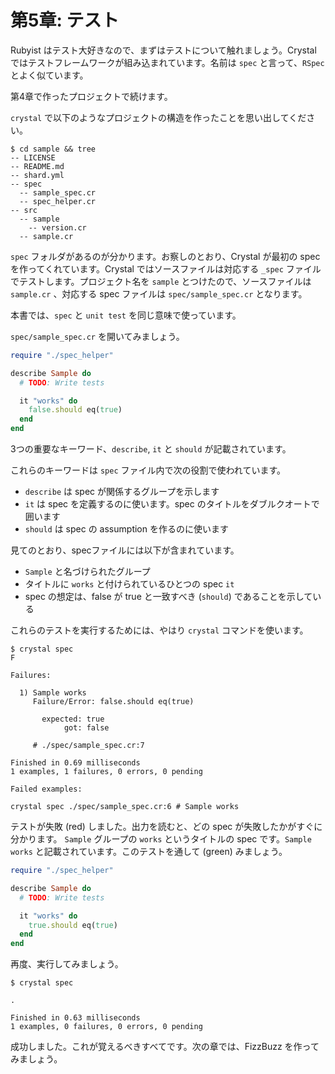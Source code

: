 # 第5章: テスト

Rubyist はテスト大好きなので、まずはテストについて触れましょう。Crystal ではテストフレームワークが組み込まれています。名前は `spec` と言って、`RSpec` とよく似ています。

第4章で作ったプロジェクトで続けます。

`crystal` で以下のようなプロジェクトの構造を作ったことを思い出してください。

```text
$ cd sample && tree
-- LICENSE
-- README.md
-- shard.yml
-- spec
  -- sample_spec.cr
  -- spec_helper.cr
-- src
  -- sample
    -- version.cr
  -- sample.cr
```

`spec` フォルダがあるのが分かります。お察しのとおり、Crystal が最初の spec を作ってくれています。Crystal ではソースファイルは対応する `_spec` ファイルでテストします。プロジェクト名を `sample` とつけたので、ソースファイルは `sample.cr` 、対応する spec ファイルは `spec/sample_spec.cr` となります。

本書では、`spec` と `unit test` を同じ意味で使っています。

`spec/sample_spec.cr` を開いてみましょう。

```ruby
require "./spec_helper"

describe Sample do
  # TODO: Write tests

  it "works" do
    false.should eq(true)
  end
end
```

3つの重要なキーワード、`describe`, `it` と `should` が記載されています。

これらのキーワードは `spec` ファイル内で次の役割で使われています。

* `describe` は spec が関係するグループを示します
* `it` は spec を定義するのに使います。spec のタイトルをダブルクオートで囲います
* `should` は spec の assumption を作るのに使います

見てのとおり、specファイルには以下が含まれています。

* `Sample` と名づけられたグループ
* タイトルに `works` と付けられているひとつの spec `it`
* spec の想定は、false が true と一致すべき \(`should`\) であることを示している

これらのテストを実行するためには、やはり `crystal` コマンドを使います。

```text
$ crystal spec
F

Failures:

  1) Sample works
     Failure/Error: false.should eq(true)

       expected: true
            got: false

     # ./spec/sample_spec.cr:7

Finished in 0.69 milliseconds
1 examples, 1 failures, 0 errors, 0 pending

Failed examples:

crystal spec ./spec/sample_spec.cr:6 # Sample works
```

テストが失敗 \(red\) しました。出力を読むと、どの spec が失敗したかがすぐに分かります。 `Sample` グループの `works` というタイトルの spec です。`Sample works` と記載されています。このテストを通して \(green\) みましょう。

```ruby
require "./spec_helper"

describe Sample do
  # TODO: Write tests

  it "works" do
    true.should eq(true)
  end
end
```

再度、実行してみましょう。

```text
$ crystal spec

.

Finished in 0.63 milliseconds
1 examples, 0 failures, 0 errors, 0 pending
```

成功しました。これが覚えるべきすべてです。次の章では、FizzBuzz を作ってみましょう。
